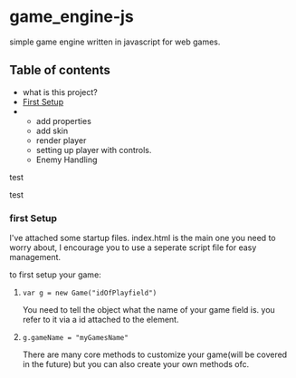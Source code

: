 # game_engine-js
simple game engine written in javascript for web games.

<h2>Table of contents</h2>
<ul>
  <li>
    what is this project?
  </li>
  <li>
    <a href ="#first_setup">First Setup</a>
  </li>
  <li>
    <ul>
    <li>
    add properties
    </li>
    <li>
    add skin
    </li>
    <li>
    render player
    </li>
    <li>
    setting up player with controls.
    </li>
    <li>
    Enemy Handling
    </li>
    </ul>
  </li>
</ul>
<p>test</p>
<p>test</p>







<a name ="first_setup">
<h3>first Setup</h3>
<p>
I've attached some startup files. index.html is the main one you need to worry about, I encourage you to use a seperate script file for easy management. 
</p>
to first setup your game:
<ol>
<li>
<code>var g = new Game("idOfPlayfield")</code> 
<p>
You need to tell the object what the name of your game field is. you refer to it via a id attached to the element. </p>
</li>
<li>
<code>g.gameName = "myGamesName"</code> <p>
There are many core methods to customize your game(will be covered in the future) but you can also create your own methods ofc. </p>
</li>
</ol>
